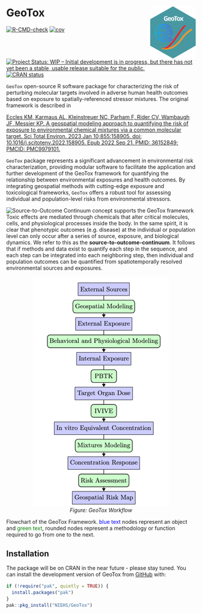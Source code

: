 
<!-- README.md is generated from README.Rmd. Please edit that file -->

# GeoTox <a href="https://niehs.github.io/GeoTox/"><img src="man/figures/logo.svg" align="right" height="139" alt="GeoTox website" /></a>

<!-- badges: start -->

[![R-CMD-check](https://github.com/NIEHS/GeoTox/actions/workflows/check-release.yaml/badge.svg)](https://github.com/NIEHS/GeoTox/actions/workflows/check-release.yaml)
[![cov](https://NIEHS.github.io/GeoTox/badges/coverage.svg)](https://github.com/NIEHS/GeoTox/actions)
[![Project Status: WIP – Initial development is in progress, but there
has not yet been a stable, usable release suitable for the
public.](https://www.repostatus.org/badges/latest/wip.svg)](https://www.repostatus.org/#wip)
[![CRAN
status](https://www.r-pkg.org/badges/version/GeoTox)](https://CRAN.R-project.org/package=GeoTox)

<!-- badges: end -->

`GeoTox` open-source R software package for characterizing the risk of
perturbing molecular targets involved in adverse human health outcomes
based on exposure to spatially-referenced stressor mixtures. The
original framework is described in

[Eccles KM, Karmaus AL, Kleinstreuer NC, Parham F, Rider CV, Wambaugh
JF, Messier KP. A geospatial modeling approach to quantifying the risk
of exposure to environmental chemical mixtures via a common molecular
target. Sci Total Environ. 2023 Jan 10;855:158905. doi:
10.1016/j.scitotenv.2022.158905. Epub 2022 Sep 21. PMID: 36152849;
PMCID: PMC9979101.](https://pubmed.ncbi.nlm.nih.gov/36152849/)

`GeoTox` package represents a significant advancement in environmental
risk characterization, providing modular software to facilitate the
application and further development of the GeoTox framework for
quantifying the relationship between environmental exposures and health
outcomes. By integrating geospatial methods with cutting-edge exposure
and toxicological frameworks, `GeoTox` offers a robust tool for
assessing individual and population-level risks from environmental
stressors.

![Source-to-Outcome Continuum concept supports the GeoTox
framework](man/figures/Exposome-Cascade.png) Toxic effects are mediated
through chemicals that alter critical molecules, cells, and
physiological processes inside the body. In the same spirit, it is clear
that phenotypic outcomes (e.g. disease) at the individual or population
level can only occur after a series of source, exposure, and biological
dynamics. We refer to this as the **source-to-outcome-continuum**. It
follows that if methods and data exist to quantify each step in the
sequence, and each step can be integrated into each neighboring step,
then individual and population outcomes can be quantified from
spatiotemporally resolved environmental sources and exposures.

<p align="center">
<img src="man/figures/GeoTox-Workflow.png" alt="GeoTox-Workflow"> <br>
<em>Figure: GeoTox Workflow</em>
</p>

Flowchart of the GeoTox Framework. <span style="color: blue;">blue
text</span> nodes represent an object and <span
style="color: green;">green text</span>, rounded nodes represent a
methodology or function required to go from one to the next.

## Installation

The package will be on CRAN in the near future - please stay tuned. You
can install the development version of GeoTox from
[GitHub](https://github.com/) with:

``` r
if (!require("pak", quietly = TRUE)) {
  install.packages("pak")
}
pak::pkg_install("NIEHS/GeoTox")
```
